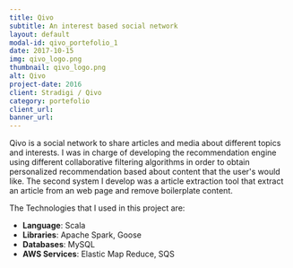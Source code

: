 ```yaml
---
title: Qivo
subtitle: An interest based social network
layout: default
modal-id: qivo_portefolio_1
date: 2017-10-15
img: qivo_logo.png
thumbnail: qivo_logo.png
alt: Qivo
project-date: 2016
client: Stradigi / Qivo
category: portefolio
client_url:
banner_url:
---
```


Qivo is a social network to share articles and media about different topics and interests.
I was in charge of developing the recommendation engine using different collaborative filtering
algorithms in order to obtain personalized recommendation based about content that the user's would like.
The second system I develop was a article extraction tool that extract an article from an web page and remove
boilerplate content.

The Technologies that I used in this project are:

- **Language**: Scala
- **Libraries**: Apache Spark, Goose
- **Databases**: MySQL
- **AWS Services**: Elastic Map Reduce, SQS